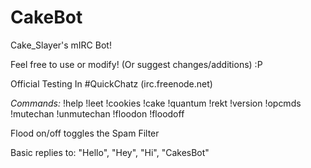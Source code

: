 # CakeBot
Cake_Slayer's mIRC Bot!

Feel free to use or modify!
(Or suggest changes/additions) :P

Official Testing In #QuickChatz (irc.freenode.net)

*Commands:*
!help
!leet
!cookies
!cake
!quantum
!rekt
!version
!opcmds
!mutechan
!unmutechan
!floodon
!floodoff

Flood on/off toggles the Spam Filter

Basic replies to: "Hello", "Hey", "Hi", "CakesBot"
